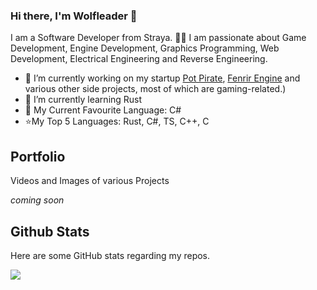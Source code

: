 ### Hi there, I'm Wolfleader 👋

I am a Software Developer from Straya. 🦘🐨
I am passionate about Game Development, Engine Development, Graphics Programming, Web Development, Electrical Engineering and Reverse Engineering.

- 🔭 I’m currently working on my startup [Pot Pirate](https://www.potpirate.com.au/), [Fenrir Engine](https://github.com/Wolfleader101/FenrirEngine) and various other side projects, most of which are gaming-related.)
- 🌱 I’m currently learning Rust
- 🌟 My Current Favourite Language: C#
- ⭐My Top 5 Languages: Rust, C#, TS, C++, C

## Portfolio

Videos and Images of various Projects

*coming soon*



## Github Stats

Here are some GitHub stats regarding my repos.

<a href="https://github.com/anuraghazra/github-readme-stats">
  <img align="center" src="https://github-readme-stats.vercel.app/api?username=wolfleader101&show_icons=true&count_private=true&theme=bear" />
</a>
